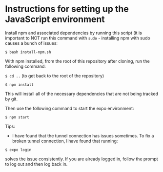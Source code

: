 # Instructions for setting up the JavaScript environment

Install npm and associated dependencies by running this script (it is important to NOT run this command with `sudo` - installing npm with sudo causes a bunch of issues:

`$ bash install-npm.sh`

With npm installed, from the root of this repository after cloning, run the following command:

`$ cd ..` (to get back to the root of the repository)

`$ npm install`

This will install all of the necessary dependencies that are not being tracked by git.

Then use the following command to start the expo environment:

`$ npm start`


Tips:
- I have found that the tunnel connection has issues sometimes. To fix a broken tunnel connection, I have found that running:

`$ expo login`

solves the issue consistently. If you are already logged in, follow the prompt to log out and then log back in.
